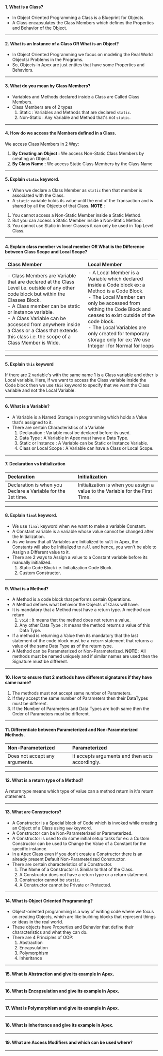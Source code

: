 #### 1. What is a Class?
- In Object Oriented Programming a Class is a Blueprint for Objects.
- A Class encapsulates the Class Members which defines the Properties and Behavior of the Object.
___
#### 2. What is an Instance of a Class OR What is an Object?
- In Object Oriented Programming we focus on modeling the Real World Objects/ Problems in the Programs.
- So, Objects in Apex are just entites that have some Properties and Behaviors.
___
#### 3. What do you mean by Class Members?
- Variables and Methods declared inside a Class are Called Class Members.
- Class Members are of 2 types
	1. Static : Variables and Methods that are declared `static`.
	2. Non-Static : Any Variable and Method that's not `static`.
___ 
#### 4. How do we access the Members defined in a Class.
We access Class Members in 2 Way:
1. **By Creating an Object :** We access Non-Static Class Members by creating an Object.
2. **By Class Name** :  We access Static Class Members by the Class Name
___
#### 5. Explain `static` keyword.
- When we declare a Class Member as `static` then that member is associated with the Class.
- A `static` variable holds its value until the end of the Transaction and is shared by all the Objects of that Class.
**NOTE** : 
1. You cannot access a Non-Static Member inside a Static Method.
2. But you can access a Static Member inside a Non-Static Method.
3. You cannot use Static in Inner Classes it can only be used in Top Level Class.
___
#### 4. Explain class member vs local member OR What is the Difference between Class Scope and Local Scope?

| Class Member     | Local Member     |
|:-----|:-----|
| - Class Members are Variable that are declared at the Class Level i.e. outside of any other code block but within the Classes Block. <br/> - A Class member can be static or instance variable. <br/> - A Class Variable can be accessed from anywhere inside a Class or a Class that extends this class i.e. the scope of a Class Member is Wide.| - A Local Member is a Variable which declared inside a Code block ex: a Method is a Code Block. <br/> - The Local Member can only be accessed from withing the Code Block and ceases to exist outside of the code block. <br/> - The Local Variables are only created for temporary storage only for ex: We use Integer i for Normal for loops      |


___
#### 5. Explain `this` keyword
If there are 2 variable's with the same name 1 is a Class variable and other is Local variable. Here, if we want to access the Class variable inside the Code block then we use `this` keyword to specify that we want the Class variable and not the Local Variable.
___
####  6. What is a Variable?
- A Variable is a Named Storage in programming which holds a Value that's assigned to it.
- There are certain Characteristics of a Variable
	1. Declaration : Variable must be declared before its used.
	2. Data Type  : A Variable in Apex must have a Data Type.
	2. Static or Instance : A Variable can be Static or Instance Variable.
	4. Class or Local Scope : A Variable can have a Class or Local Scope.
___
#### 7. Declaration vs Initialization

|  Declaration    |   Initialization   |
|:-----|:-----|
| Declaration is when you Declare a Variable for the 1st time.      |  Initialization is when you assign a value to the Variable for the First Time.   |
___
#### 8. Explain `final` keyword.
- We use `final` keyword when we want to make a variable Constant.
- A Constant variable is a variable whose value cannot be changed after the Initialization.
- As we know that all Variables are Initialized to `null` in Apex, the Constants will also be Initialized to `null` and hence, you won't be able to Assign a Different value to it.
- There are 2 ways to Assign a value to a Constant variable before its manually initialized.
	1. Static Code Block i.e. Initialization Code Block.
	2. Custom Constructor.
___
#### 9. What is a Method?
- A Method is a code block that performs certain Operations.
- A Method defines what behavior the Objects of Class will have.
- It is mandatory that a Method must have a return type. A method can return
	1. `void` : It means that the method does not return a value.
	2. Any other Data Type : It means the method returns a value of this Data Type.
- If a method is returning a Value then its mandatory that the last statement of the code block must be a `return` statement that returns a value of the same Data Type as of the return type.
- A Method can be Parameterized or Non-Parameterized.
**NOTE** : All methods must be named uniquely and if similar names are used then the Signature must be different.
___
#### 10. How to ensure that 2 methods have different signatures if they have same name?
1. The methods must not accept same number of Parameters.
2. If they accept the same number of Parameters then their DataTypes must be different.
3. If the Number of Parameters and Data Types are both same then the Order of Parameters must be different.
----
#### 11. Differentiate between Parameterized and Non-Parameterized Methods.

|  Non-Parameterized    |  Parameterized    |
|:-----|:-----|
| Does not accept any arguments.| It accepts arguments and then acts accordingly.|
____

#### 12. What is a return type of a Method?
A return type means which type of value can a method return in it's return statement.
____
#### 13. What are Constructors?
- A Constructor is a Special block of Code which is invoked while creating an Object of a Class using `new` keyword.
- A Constructor can be Non-Parameterized or Parameterized.
- A Constructor is used to do some initial setup tasks for ex: a Custom Constructor can be used to Change the Value of a Constant for the specific instance.
- In a Apex Class even if you don't create a Constructor there is an already present Default Non-Parameterized Constructor.
- There are certain characteristics of a Constructor.
	1. The Name of a Constructor is Similar to that of the Class.
	2. A Constructor does not have a return type or a return statement.
	3. Constructor cannot be `static`.
	4. A Constructor cannot be Private or Protected.
____
#### 14. What is Object Oriented Programming?
- Object-oriented programming is a way of writing code where we focus on creating Objects, which are like building blocks that represent things or ideas in the real world.
- These objects have Properties and Behavior that define their characteristics and what they can do.
- There are 4 Principles of OOP:
	1. Abstraction
	2. Encapsulation
	3. Polymorphism
	4. Inheritance
___
#### 15. What is Abstraction and give its example in Apex.
___
#### 16. What is Encapsulation and give its example in Apex.
___
#### 17. What is Polymorphism and give its example in Apex.
____
#### 18. What is Inheritance and give its example in Apex.
____
#### 19. What are Access Modifiers and which can be used where?
____
